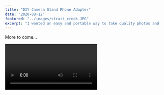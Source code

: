 ```yaml
---
title: "DIY Camera Stand Phone Adapter"
date: "2020-08-12"
featured: "../images/strait_creek.JPG"
excerpt: "I wanted an easy and portable way to take quality photos and videos. This is what I came up with..."
---
```


More to come...

![taken on camera stand](tl_murtle.MOV)
